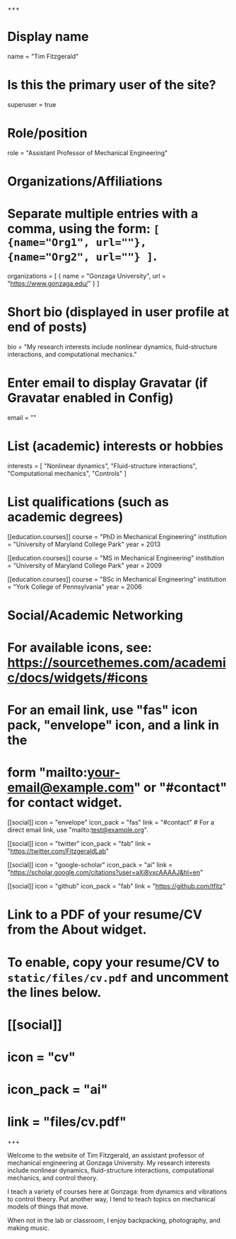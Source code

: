 +++
# Display name
name = "Tim Fitzgerald"

# Is this the primary user of the site?
superuser = true

# Role/position
role = "Assistant Professor of Mechanical Engineering"

# Organizations/Affiliations
#   Separate multiple entries with a comma, using the form: `[ {name="Org1", url=""}, {name="Org2", url=""} ]`.
organizations = [ { name = "Gonzaga University", url = "https://www.gonzaga.edu/" } ]

# Short bio (displayed in user profile at end of posts)
bio = "My research interests include nonlinear dynamics, fluid-structure interactions, and computational mechanics."

# Enter email to display Gravatar (if Gravatar enabled in Config)
email = ""

# List (academic) interests or hobbies
interests = [
  "Nonlinear dynamics",
  "Fluid-structure interactions",
  "Computational mechanics",
  "Controls"
]

# List qualifications (such as academic degrees)
[[education.courses]]
  course = "PhD in Mechanical Engineering"
  institution = "University of Maryland College Park"
  year = 2013

[[education.courses]]
  course = "MS in Mechanical Engineering"
  institution = "University of Maryland College Park"
  year = 2009

[[education.courses]]
  course = "BSc in Mechanical Engineering"
  institution = "York College of Pennsylvania"
  year = 2006

# Social/Academic Networking
# For available icons, see: https://sourcethemes.com/academic/docs/widgets/#icons
#   For an email link, use "fas" icon pack, "envelope" icon, and a link in the
#   form "mailto:your-email@example.com" or "#contact" for contact widget.

[[social]]
  icon = "envelope"
  icon_pack = "fas"
  link = "#contact"  # For a direct email link, use "mailto:test@example.org".

[[social]]
  icon = "twitter"
  icon_pack = "fab"
  link = "https://twitter.com/FitzgeraldLab"

[[social]]
  icon = "google-scholar"
  icon_pack = "ai"
  link = "https://scholar.google.com/citations?user=aXi8vxcAAAAJ&hl=en"

[[social]]
  icon = "github"
  icon_pack = "fab"
  link = "https://github.com/tfitz"

# Link to a PDF of your resume/CV from the About widget.
# To enable, copy your resume/CV to `static/files/cv.pdf` and uncomment the lines below.
# [[social]]
#   icon = "cv"
#   icon_pack = "ai"
#   link = "files/cv.pdf"

+++

Welcome to the website of Tim Fitzgerald, an assistant professor of mechanical engineering at Gonzaga University. My research interests include nonlinear dynamics, fluid-structure interactions, computational mechanics, and control theory.

I teach a variety of courses here at Gonzaga: from dynamics and vibrations to control theory.  Put another way, I tend to teach topics on mechanical models of things that move.

When not in the lab or classroom, I enjoy backpacking, photography, and making music.
